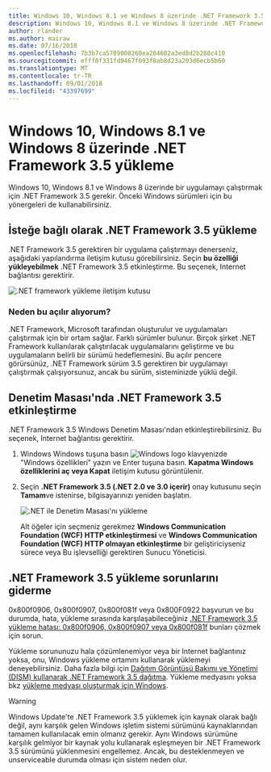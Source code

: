 ```yaml
---
title: Windows 10, Windows 8.1 ve Windows 8 üzerinde .NET Framework 3.5 yükleme
description: Windows 10, Windows 8.1 ve Windows 8 üzerinde .NET Framework 3.5 yüklemeyi öğrenin.
author: rlander
ms.author: mairaw
ms.date: 07/16/2018
ms.openlocfilehash: 7b3b7ca5709008260ea284602a3ed8d2b288c410
ms.sourcegitcommit: efff8f331fd9467f093f8ab8d23a203d6ecb5b60
ms.translationtype: MT
ms.contentlocale: tr-TR
ms.lasthandoff: 09/01/2018
ms.locfileid: "43397699"
---
```

# <a name="install-the-net-framework-35-on-windows-10-windows-81-and-windows-8"></a>Windows 10, Windows 8.1 ve Windows 8 üzerinde .NET Framework 3.5 yükleme

Windows 10, Windows 8.1 ve Windows 8 üzerinde bir uygulamayı çalıştırmak için .NET Framework 3.5 gerekir. Önceki Windows sürümleri için bu yönergeleri de kullanabilirsiniz.

## <a name="install-the-net-framework-35-on-demand"></a>İsteğe bağlı olarak .NET Framework 3.5 yükleme

.NET Framework 3.5 gerektiren bir uygulama çalıştırmayı denerseniz, aşağıdaki yapılandırma iletişim kutusu görebilirsiniz. Seçin **bu özelliği yükleyebilmek** .NET Framework 3.5 etkinleştirme. Bu seçenek, Internet bağlantısı gerektirir.

![.NET framework yükleme iletişim kutusu](./media/dotnet-framework-installation-dialog.jpg)

### <a name="why-am-i-getting-this-pop-up"></a>Neden bu açılır alıyorum?

.NET Framework, Microsoft tarafından oluşturulur ve uygulamaları çalıştırmak için bir ortam sağlar. Farklı sürümler bulunur. Birçok şirket .NET Framework kullanılarak çalıştırılacak uygulamalarını geliştirme ve bu uygulamaların belirli bir sürümü hedeflemesini. Bu açılır pencere görürsünüz, .NET Framework sürüm 3.5 gerektiren bir uygulamayı çalıştırmak çalışıyorsunuz, ancak bu sürüm, sisteminizde yüklü değil.

## <a name="enable-the-net-framework-35-in-control-panel"></a>Denetim Masası'nda .NET Framework 3.5 etkinleştirme

.NET Framework 3.5 Windows Denetim Masası'ndan etkinleştirebilirsiniz. Bu seçenek, Internet bağlantısı gerektirir.

1. Windows Windows tuşuna basın ![Windows logo](https://i-msdn.sec.s-msft.com/dynimg/IC721376.jpeg) klavyenizde "Windows özellikleri" yazın ve Enter tuşuna basın. **Kapatma Windows özelliklerini aç veya Kapat** iletişim kutusu görüntülenir.

2. Seçin **.NET Framework 3.5 (.NET 2.0 ve 3.0 içerir)** onay kutusunu seçin **Tamam**ve istenirse, bilgisayarınızı yeniden başlatın.

   ![.NET ile Denetim Masası'nı yükleme](./media/dotnet-control-panel.png)

   Alt öğeler için seçmeniz gerekmez **Windows Communication Foundation (WCF) HTTP etkinleştirmesi** ve **Windows Communication Foundation (WCF) HTTP olmayan etkinleştirme** bir geliştiriciyseniz sürece veya Bu işlevselliği gerektiren Sunucu Yöneticisi.

## <a name="troubleshoot-the-installation-of-the-net-framework-35"></a>.NET Framework 3.5 yükleme sorunlarını giderme

0x800f0906, 0x800f0907, 0x800f081f veya 0x800F0922 başvurun ve bu durumda, hata, yükleme sırasında karşılaşabileceğiniz [.NET Framework 3.5 yükleme hatası: 0x800f0906, 0x800f0907 veya 0x800f081f](https://support.microsoft.com/help/2734782/net-framework-3-5-installation-error-0x800f0906--0x800f081f--0x800f09) bunları çözmek için sorun.

Yükleme sorununuzu hala çözümlenemiyor veya bir Internet bağlantınız yoksa, onu, Windows yükleme ortamını kullanarak yüklemeyi deneyebilirsiniz. Daha fazla bilgi için [Dağıtım Görüntüsü Bakımı ve Yönetimi (DISM) kullanarak .NET Framework 3.5 dağıtma](/windows-hardware/manufacture/desktop/deploy-net-framework-35-by-using-deployment-image-servicing-and-management--dism). Yükleme medyasını yoksa bkz [yükleme medyası oluşturmak için Windows](https://support.microsoft.com/help/15088/windows-create-installation-media).

> [!WARNING]
> Windows Update'te .NET Framework 3.5 yüklemek için kaynak olarak bağlı değil, aynı karşılık gelen Windows işletim sistemi sürümünü kaynaklarından tamamen kullanılacak emin olmanız gerekir. Aynı Windows sürümüne karşılık gelmiyor bir kaynak yolu kullanarak eşleşmeyen bir .NET Framework 3.5 sürümünü yüklenmesini engellemez. Ancak, bu desteklenmeyen ve unserviceable durumda olması için sistem neden olur.
